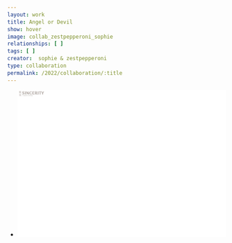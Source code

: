 ```yaml
---
layout: work
title: Angel or Devil
show: hover
image: collab_zestpepperoni_sophie
relationships: [ ]
tags: [ ]
creator:  sophie & zestpepperoni
type: collaboration
permalink: /2022/collaboration/:title
---
```

<div class="fullscreen-image-slider">
  <div class="slides" role="region" aria-label="FullScreen Pictures" data-slide>
    <ul class="slide-container">
      <li data-slide=1 class="is-active slide">
        <img class="visual" id="collab_zestpepperoni_sophie" src="/assets/images/watermark-landscape.png" alt="page1">
      </li>
    </ul>
  </div>
</div>